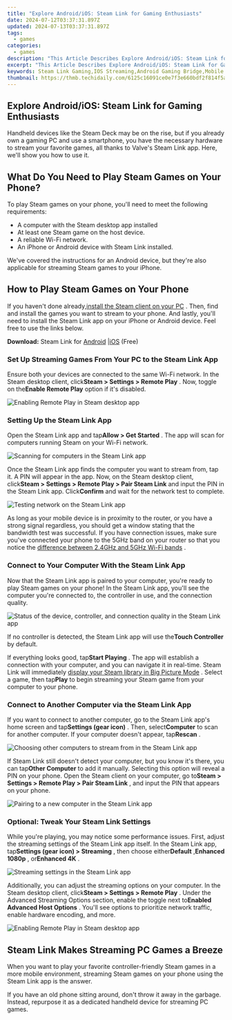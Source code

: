 ```yaml
---
title: "Explore Android/iOS: Steam Link for Gaming Enthusiasts"
date: 2024-07-12T03:37:31.897Z
updated: 2024-07-13T03:37:31.897Z
tags:
  - games
categories:
  - games
description: "This Article Describes Explore Android/iOS: Steam Link for Gaming Enthusiasts"
excerpt: "This Article Describes Explore Android/iOS: Steam Link for Gaming Enthusiasts"
keywords: Steam Link Gaming,IOS Streaming,Android Gaming Bridge,Mobile Game Connector,Cross-Platform Play,Game Link App,Console to Device Gaming
thumbnail: https://thmb.techidaily.com/6125c16091ce0e7f3e660bdf2f814f5a9cf410ddebad9670bd4cad45f7263474.jpg
---
```


## Explore Android/iOS: Steam Link for Gaming Enthusiasts

 Handheld devices like the Steam Deck may be on the rise, but if you already own a gaming PC and use a smartphone, you have the necessary hardware to stream your favorite games, all thanks to Valve's Steam Link app. Here, we'll show you how to use it.

## What Do You Need to Play Steam Games on Your Phone?

 To play Steam games on your phone, you'll need to meet the following requirements:

* A computer with the Steam desktop app installed
* At least one Steam game on the host device.
* A reliable Wi-Fi network.
* An iPhone or Android device with Steam Link installed.

 We've covered the instructions for an Android device, but they're also applicable for streaming Steam games to your iPhone.

## How to Play Steam Games on Your Phone

 If you haven't done already,[install the Steam client on your PC](https://www.makeuseof.com/what-is-steam-how-to-install/) . Then, find and install the games you want to stream to your phone. And lastly, you'll need to install the Steam Link app on your iPhone or Android device. Feel free to use the links below.

**Download:** Steam Link for [Android](https://www.anrdoezrs.net/links/7251228/type/dlg/sid/UUmuoUeUpU41249/https://play.google.com/store/apps/details?id=com.valvesoftware.steamlink) |[iOS](https://apps.apple.com/us/app/steam-link/id1246969117) (Free)

### Set Up Streaming Games From Your PC to the Steam Link App

 Ensure both your devices are connected to the same Wi-Fi network. In the Steam desktop client, click**Steam > Settings > Remote Play** . Now, toggle on the**Enable Remote Play** option if it's disabled.

![Enabling Remote Play in Steam desktop app](https://static1.makeuseofimages.com/wordpress/wp-content/uploads/2023/11/enabling-remote-play-in-steam-desktop-app.jpg)

### Setting Up the Steam Link App

 Open the Steam Link app and tap**Allow > Get Started** . The app will scan for computers running Steam on your Wi-Fi network.

![Scanning for computers in the Steam Link app](https://static1.makeuseofimages.com/wordpress/wp-content/uploads/2023/11/steam-link-scanning-computers-1.jpg)

 Once the Steam Link app finds the computer you want to stream from, tap it. A PIN will appear in the app. Now, on the Steam desktop client, click**Steam > Settings > Remote Play > Pair Steam Link** and input the PIN in the Steam Link app. Click**Confirm** and wait for the network test to complete.

![Testing network on the Steam Link app](https://static1.makeuseofimages.com/wordpress/wp-content/uploads/2023/11/steam-link-testing-network-1.jpg)

 As long as your mobile device is in proximity to the router, or you have a strong signal regardless, you should get a window stating that the bandwidth test was successful. If you have connection issues, make sure you've connected your phone to the 5GHz band on your router so that you notice the [difference between 2.4GHz and 5GHz Wi-Fi bands](https://www.makeuseof.com/difference-2-4ghz-5ghz-wi-fi/) .

### Connect to Your Computer With the Steam Link App

 Now that the Steam Link app is paired to your computer, you're ready to play Steam games on your phone! In the Steam Link app, you'll see the computer you're connected to, the controller in use, and the connection quality.

![Status of the device, controller, and connection quality in the Steam Link app](https://static1.makeuseofimages.com/wordpress/wp-content/uploads/2023/11/steam-link-device-controller-connection.jpg)

 If no controller is detected, the Steam Link app will use the**Touch Controller** by default.

 If everything looks good, tap**Start Playing** . The app will establish a connection with your computer, and you can navigate it in real-time. Steam Link will immediately [display your Steam library in Big Picture Mode](https://www.makeuseof.com/what-is-steam-big-picture-mode-explained/) . Select a game, then tap**Play** to begin streaming your Steam game from your computer to your phone.

### Connect to Another Computer via the Steam Link App

 If you want to connect to another computer, go to the Steam Link app's home screen and tap**Settings (gear icon)** . Then, select**Computer** to scan for another computer. If your computer doesn't appear, tap**Rescan** .

![Choosing other computers to stream from in the Steam Link app](https://static1.makeuseofimages.com/wordpress/wp-content/uploads/2023/11/steam-link-selecting-other-device-1.jpg)

 If Steam Link still doesn't detect your computer, but you know it's there, you can tap**Other Computer** to add it manually. Selecting this option will reveal a PIN on your phone. Open the Steam client on your computer, go to**Steam > Settings > Remote Play > Pair Steam Link** , and input the PIN that appears on your phone.

![Pairing to a new computer in the Steam Link app](https://static1.makeuseofimages.com/wordpress/wp-content/uploads/2023/11/pairing-steam-link-app-1.jpg)

### Optional: Tweak Your Steam Link Settings

 While you're playing, you may notice some performance issues. First, adjust the streaming settings of the Steam Link app itself. In the Steam Link app, tap**Settings (gear icon) > Streaming** , then choose either**Default** ,**Enhanced 1080p** , or**Enhanced 4K** .

![Streaming settings in the Steam Link app](https://static1.makeuseofimages.com/wordpress/wp-content/uploads/2023/11/steam-link-streaming-settings-1.jpg)

 Additionally, you can adjust the streaming options on your computer. In the Steam desktop client, click**Steam > Settings > Remote Play** . Under the Advanced Streaming Options section, enable the toggle next to**Enabled Advanced Host Options** . You'll see options to prioritize network traffic, enable hardware encoding, and more.

![Enabling Remote Play in Steam desktop app](https://static1.makeuseofimages.com/wordpress/wp-content/uploads/2023/11/enabling-remote-play-in-steam-desktop-app.jpg)

## Steam Link Makes Streaming PC Games a Breeze

 When you want to play your favorite controller-friendly Steam games in a more mobile environment, streaming Steam games on your phone using the Steam Link app is the answer.

 If you have an old phone sitting around, don't throw it away in the garbage. Instead, repurpose it as a dedicated handheld device for streaming PC games.


<ins class="adsbygoogle"
     style="display:block"
     data-ad-format="autorelaxed"
     data-ad-client="ca-pub-7571918770474297"
     data-ad-slot="1223367746"></ins>



<ins class="adsbygoogle"
     style="display:block"
     data-ad-client="ca-pub-7571918770474297"
     data-ad-slot="8358498916"
     data-ad-format="auto"
     data-full-width-responsive="true"></ins>




